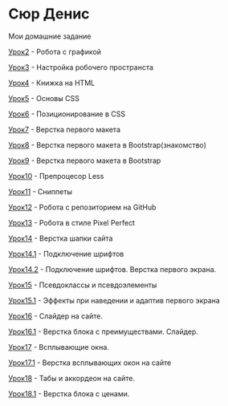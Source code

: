 
# Сюр Денис
Мои домашние задание

[Урок2](https://axnxenus.github.io/lesson_2/ "Готовая домашка") - Робота с графикой

[Урок3](https://axnxenus.github.io/lesson_3/ "Готовая домашка") - Настройка робочего пространста

[Урок4](https://axnxenus.github.io/lesson_4/ "Готовая домашка") - Книжка на HTML

[Урок5](https://axnxenus.github.io/lesson_5/ "Готовая домашка") - Основы CSS

[Урок6](https://axnxenus.github.io/lesson_6/ "Готовая домашка") - Позиционирование в  CSS

[Урок7](https://axnxenus.github.io/lesson_7/ "Готовая домашка") - Верстка первого макета

[Урок8](https://axnxenus.github.io/lesson_8/ "Готовая домашка") - Верстка первого макета в Bootstrap(знакомство)

[Урок9](https://axnxenus.github.io/lesson_9/ "Готовая домашка") - Верстка первого макета в Bootstrap

[Урок10](https://axnxenus.github.io/lesson_10/ "Готовая домашка") - Препроцесор Less

[Урок11](https://axnxenus.github.io/lesson_11/ "Готовая домашка") - Сниппеты

[Урок12](https://axnxenus.github.io/Lesson12/ "Готовая домашка") - Робота с репозиторием на GitHub

[Урок13](https://axnxenus.github.io/Lesson_13/ "Готовая домашка") - Робота  в стиле Pixel Perfect

[Урок14](https://axnxenus.github.io/Lesson14/ "Готовая домашка") - Верстка шапки сайта

[Урок14.1](https://axnxenus.github.io/Lesson14.1/ "Готовая домашка") - Подключение шрифтов

[Урок14.2](https://axnxenus.github.io/Lesson14/ "Готовая домашка") - Подключение шрифтов. Верстка первого экрана.

[Урок15](https://axnxenus.github.io/Lesson15/ "Готовая домашка") - Псевдоклассы и псевдоэлементы

[Урок15.1](https://axnxenus.github.io/Lesson15.1/ "Готовая домашка") - Эффекты при наведении и адаптив первого экрана

[Урок16](https://axnxenus.github.io/Lesson16/ "Готовая домашка") - Слайдер на сайте.

[Урок16.1](https://axnxenus.github.io/Lesson_16.1/ "Готовая домашка") - Верстка блока с преимуществами. Слайдер.

[Урок17](https://axnxenus.github.io/Lesson17/ "Готовая домашка") - Всплывающие окна.

[Урок17.1](https://axnxenus.github.io/lesson17.1/ "Готовая домашка") - Верстка всплывающих окон на сайте

[Урок18](https://axnxenus.github.io/Lesson18/ "Готовая домашка") - Табы и аккордеон на сайте.

[Урок18.1](https://axnxenus.github.io/Lesson18.1/ "Готовая домашка") - Верстка блока с ценами.
